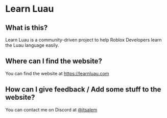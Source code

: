 # Learn Luau
## What is this?
Learn Luau is a community-driven project to help Roblox Developers learn the Luau language easily.

## Where can I find the website?
You can find the website at https://learnluau.com

## How can I give feedback / Add some stuff to the website?
You can contact me on Discord at [@itsalem](https://discordapp.com/users/562362995540492288)
